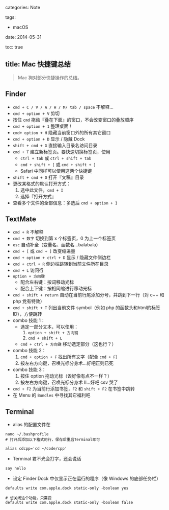 categories: Note

tags:

- macOS

date: 2014-05-31

toc: true

title: Mac 快捷键总结
---

> Mac 狗对部分快捷操作的总结。

<!--more-->

## Finder
* `cmd + C / V / A / H / M/ tab / space` 不解释…
* `cmd + option + V` 剪切
* 按住 `cmd` 拖动『叠在下面』的窗口，不会改变窗口的叠放顺序
* `cmd + option + 1` 整理桌面！
* `cmd+ option + H` 隐藏当前窗口外的所有其它窗口
* `cmd + option + D` 显示 / 隐藏 Dock
* `shift + cmd + G` 直接输入目录名访问目录
* `cmd + T` 建立新标签页。要快速切换标签页，使用
	* `ctrl + tab` 或 `ctrl + shift + tab`
	* `cmd + shift + [` 或 `cmd + shift + ]`
	* Safari 中同样可以使用这两个快捷键
* `shift + cmd + O` 打开『文稿』目录
* 更改某格式的默认打开方式：
	1. 选中此文件，`cmd + I`
	2. 选择『打开方式』
* 查看多个文件的全部信息：多选后 `cmd + option + I`

## TextMate
* `cmd + R` 不解释
* `cmd + 数字` 切换到第 x 个标签页，0 为上一个标签页
* `esc` 自动补全（变量名、函数名…balabala）
* `cmd + [` 或 `cmd + ]` 改变缩进量
* `cmd + option + ctrl + D` 显示 / 隐藏文件侧边栏
* `cmd + ctrl + R` 侧边栏跳转到当前文件所在目录
* `cmd + L` 访问行
* `option + 方向键`
	* 配合左右键：按词移动光标
	* 配合上下键：按相同缩进行移动光标
* `cmd + shift + return` 自动在当前行尾添加分号，并跳到下一行（对 c++ 和 php 党有特效）
* `cmd + shift + T` 列出当前文件 symbol（例如 php 的函数头和html的标签ID），方便跳转
* combo 技能 1：
	* 选定一部分文本，可以使用：
		1. `option + shift + 方向键`
		2. `cmd + shift + L`
	* `cmd + ctrl + 方向键` 移动选定部分（这也行？）
* combo 技能 2：
	1. `cmd + option + F` 找出所有文字（配合 `cmd + F`）
	2. 按左右方向键，召唤光标分身术…好吧正则已死
* combo 技能 3：
	1. 按住 option 拖动光标（诶好像有点不一样？）
	2. 按左右方向键，召唤光标分身术 II…好吧 csv 哭了
* `cmd + F2` 为当前行添加书签，`F2` 和 `shift + F2` 在书签中跳转
* 在 Menu 的 `Bundles` 中寻找其它福利吧

## Terminal
* alias 的配置文件在

``` text
nano ~/.bashprofile
# 打开后添加以下格式的行，保存后重启Terminal即可 

alias cdcpp='cd ~/code/cpp'
```

* Terminal 君不光会打字，还会说话

``` text
say hello
```

* 设定 Finder Dock 中仅显示正在运行的程序（像 Windows 的底部任务栏）

``` text
defaults write com.apple.dock static-only -boolean yes

# 想关闭这个功能，只需要
defaults write com.apple.dock static-only -boolean false
```
